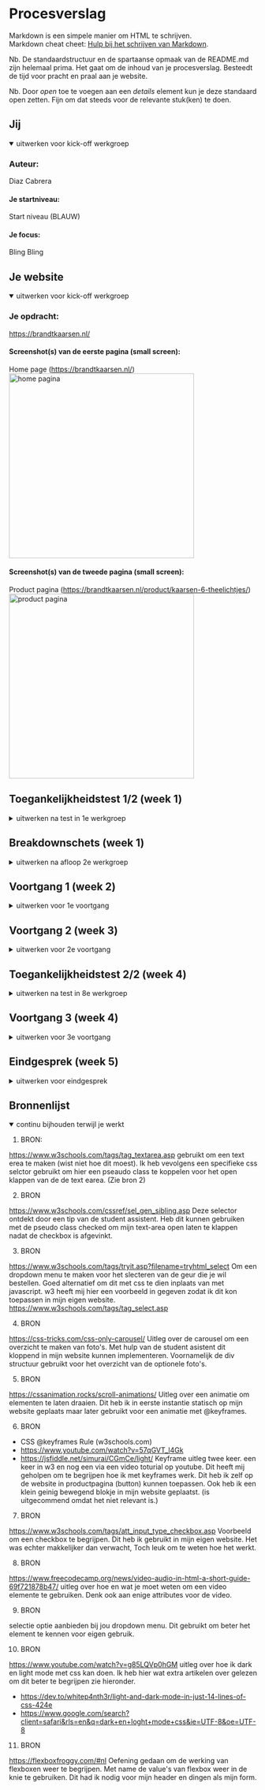 # Procesverslag
Markdown is een simpele manier om HTML te schrijven.  
Markdown cheat cheet: [Hulp bij het schrijven van Markdown](https://github.com/adam-p/markdown-here/wiki/Markdown-Cheatsheet).

Nb. De standaardstructuur en de spartaanse opmaak van de README.md zijn helemaal prima. Het gaat om de inhoud van je procesverslag. Besteedt de tijd voor pracht en praal aan je website.

Nb. Door *open* toe te voegen aan een *details* element kun je deze standaard open zetten. Fijn om dat steeds voor de relevante stuk(ken) te doen.





## Jij

<details open>
  <summary>uitwerken voor kick-off werkgroep</summary>

  ### Auteur:
  Diaz Cabrera

  #### Je startniveau:
  Start niveau (BLAUW)

  #### Je focus:
  Bling Bling 
 
</details>





## Je website

<details open>
  <summary>uitwerken voor kick-off werkgroep</summary>

  ### Je opdracht:
  https://brandtkaarsen.nl/

  #### Screenshot(s) van de eerste pagina (small screen): 
  Home page (https://brandtkaarsen.nl/)
  <img src="readme-images/home-page.pdf" width="375px" alt="home pagina">

  #### Screenshot(s) van de tweede pagina (small screen):
  Product pagina (https://brandtkaarsen.nl/product/kaarsen-6-theelichtjes/)
  <img src="readme-images/winkel-page.pdf" width="375px" alt="product pagina">
</details>



## Toegankelijkheidstest 1/2 (week 1)

<details>
  <summary>uitwerken na test in 1e werkgroep</summary>

  ### Bevindingen
- Geen skip to main content button. 
- Moeilijk om je muis te volgen 
- Moeilijk om de kleuren onderscheid van bepaalde teksten te kunnen zien 
- Niet makkelijk je mobiel vast kunnen houden 
- Moeite met scrollen 
- slecht door kunnen tabben
- screen reader is onduidelijkheid in volgorde van oplezen.

  #### Screenreader
 Een manier om je h1 en p elementen (nog meer), op te kunnen lezen voor mensen die blind zijn om op een of andere manier de computer op normale wijze te kunnen gebruiken. echter heb ik dit getest met de orginele brandt kaarsen website. Hier zijn verschillende bevindingen uit gekomen. 
<img src="/images/foto1.jpg">
<img src="/images/foto2.jpg">
<img src="/images/foto3.jpg">
<img src="/images/foto4jpg">

Verder 

  #### Muis en Toetsenbord 
  - Het toetsenbord was lastig moeilijk om naar te kijken. Je moest je goed focussen om wat je wou typpen. 
  - Daarnaast was het lastig om je eigen muis te volgen op het beeldscherm. Zeker omdat mijn muis snel beweegt was het last bij te houden. Dit leide ertoe dat ik een heel stuk slomer was op mijn laptop. 


  #### Motoriek (shocks, elastiekjes)
 - Het vast houden van de telefoon was ontzetten moeilijk (onmogelijk). Al gouw merkte ik dat als je de telefoon op tafel legt om er vanuit daar op te werken het lastig werdt om interactie te hebben met de buttens, typpen of gevevens te voeren. 
 - Ook was het scrollen op de laptop moeilijk om te doen, op een of andere manier had je niet volledig controle over je eigen en hand (en laat staan je vingers). Hierdoor had je geen geleide controlle over hebben scrollen op de trackpad.


  #### Visueel (brillen, contrast, kleurenblind, dark/light). 
- De teksten lezen op deze manier was vrij moeilijk te doen. Ik heb het een tijdje geprobeerd op de laptop en telefoon, maar ben hiermee gestopt omdat ik hoofdpijn kreeg. Ik had veel concetratie en focus nodig om dit in goede banen te leiden.
- Verschillen tussen de buttons en teksten was moeilijk te zien, zeker als het een groot opervlakt was. 
</details>



## Breakdownschets (week 1)

<details> 
  <summary>uitwerken na afloop 2e werkgroep</summary>

  ### de hele pagina: 
  <img src="readme-images/indeling2.jpg"> <img src="readme-images/indeling1.jpg">

  ### dynamisch deel (bijv menu): 
  <img src="readme-images/menu-indeling.jpg">

  ### wellicht nog een dynamisch deel (bijv filter): 
  <img src="readme-images/complex-breakdown.jpg">

Ik heb een schets gemaakt op het bord en op papier van welke elementen en sectie's ik wil gaan gebruiken om mijn website met een correcte semantiek op te bouwen. Hier heb ik heb ik lang achter gezetten omdat ik merkte dat ik gauw te ingewikkeld denk. 

toch is de uiteindelijk goed uitgewerkt, en ben ik boven mijn verbazing goed onderweg met de code. Deze opzet van de elementen etc. heeft mij hier goed mee geholpen. 

Het voornaamste deel waar ik moeite mee had was het bouwen van de header/navigatie. Ik heb moeten leren over hoe een flexbox werkt wat betreft flex-direction.

</details>





## Voortgang 1 (week 2)

<details>
  <summary>uitwerken voor 1e voortgang</summary>

  ### Stand van zaken
 - Vrij veel dingen gingen goed naast dat ik het lastig vondt op de juiste semantiek te gebruiken voor bepaalde sectie's (vooral met flexboxen moest ik extra goed opletten) 
 
 - Ik verwacht ook nog moeite te hebben met hover/focus/active/before/after elementen te krijgen. Maar afgelopen les is dit goed toegelicht en heb ik oefeningen gezien die mij hiermee kunnen helpen. 
 
 - Het enige lastig tot nu toe in mijn website is de (header) met name de navigatie wat betreft position relative en position absolute etc. toch is het gelukt om hier mee te werken na afgelopen les (14 september). Dus ik verwacht/hoop dit zelf oplossen. 


  ### Agenda voor meeting
  samen met je groepje opstellen (mijn groepje was niet actief om hier wat mee te doen. Dus dit heb ik maar voor mijzelf gedaan :).

student 4                                                                                                               |
Diaz Cabrera                                                                                                            |
- Voorbeelden van position relative en position absoluut in een flexbox (column)                                        |
- Hoe ik met buttons hover (before, after en active kan werken in mijn Css) Hoe spreek ik dit correct aan in mijn Css ? |
- Hoe ik het beste mijn Css kan ordenenen? Wat zijn de mogelijkheden? 
- Is het raar om meer dan 10 section's te hebben in je HTML?                                                            |


  ### Verslag van meeting
  hier na afloop snel de uitkomsten van de meeting vastleggen

  - Ik heb te horen gekregen dat er oefeningen gaan komen waar we hier op gaan verdiepen. Deze zal ik dan zeer zeker ook doen. Ik heb ook verschillende artikelen toegestuurt gekregen om mijzelf alvast hierop in te lezen. https://www.tutorialrepublic.com/css-tutorial/css-links.php.
  -  Buttons hover en andere states blijken we later in de weken dieper op in te gaan. Ik heb zelf het hef in handen genomen om mijzelf hier op in te lezen. Achteraf bijkt dit niet heel lastig te zijn, maar je moet het wel even begrijpen. 
  - Verschillende manieren van het ordenenen zijn er zeker, het is an mij hoe ik dit wil gaan doen. Voor nu wil ik dit met comments gaan doen. Zo kan ik snel en overzchtelijk zien wel sections waar staan in mijn css. Ook is dit makkelijk terug te vinden aan de hand van (comand f een zoekfunctie binnen je document).
  - Mij is vertelt dat dit niet raar is, echter is er een mogelijkheid om deze sections te optimaliseren maar dan zal ik de slectors binnen bij css opnieuw moeten aansprekn. Ook zullen de selector lijnen groter worden en zo minder overzichtelijk. 
</details>





## Voortgang 2 (week 3)

<details>
  <summary>uitwerken voor 2e voortgang</summary>

  ### Stand van zaken
De stand van zaken.... Het gaat redelijk, ik moet zeggen ik zit op moment dagen/nachten lang achter mijn computer om te coderen. Ik merk dat ik vroeg in de ochtend of midden in de nacht het beste kan coderen. 
- Wat betreft de website ben ik goed onderweg. Ik lig op schema, structuur van de HTML staat. Ik ben al begonnen met de css om de website te stylen, hier ben ik ook al redelijk ver mee. ik merk dat ik de slectors beter begin te begrijpen. Dit helpt mij enorm. 


  ### Agenda voor meeting
  samen met je groepje opstellen (mijn groepje was niet actief om hier wat mee te doen. Dus dit heb ik maar voor mijzelf gedaan :).

student 4                                                                                                               
Diaz Cabrera                                                                                                            
- display flex beter begrijpen. Zijn hier oefeningen voor?
- De javascript voor het tonen van mijn volledige hamburger menu. hoe kan ik dit het beste aanpakken? 
- De section indeling van mijn main. ik zit nu op 10 sections, gebruik ik deze niet teveel ? (vraag?)
- Kan je een section in een section doen voor een artikelen overzicht of moet ik dit in een andere slector doen?


  ### Verslag van meeting
  hier na afloop snel de uitkomsten van de meeting vastleggen

Om te beginnnen heb ik een flinke tegenvaller te horen gekrgen. Ik ben namelijk niet zo slim geweest om te beginnen met het bouwen voor desktop. Ik ga namelijk voor bling bling, en dit houdt in dat het voor mobiel gebouwd moet worden. Ik zal nu dus de hele home page moeten omzetten naar mobiel. Mij is vertelt dat ik het beste van scratch weer kan beginnen, want om dit van desktop naar mobiel om te zetten schijnt ontzettend moeilijk te zijn. Dit ga ik dan maar doen........ :(

  - Ik heb de frogy frog oefeningen nog een keer gedaan, hierdoor begrijp ik de property's en value's beter. 
  - De javascript ben ik mee geholpen, gelukkig heeft Ymaro hier de tijd voor genomen zodat ik dit goed kon volgen en   gedeeltelijk zelf kon doen. (met name de functie aanroepen was lastig)
  - Ik heb de <artikel> ontdekt wat ontzetten handig is met het stijlen en het ordenen van mijn Css. Dit zal ik vaker nodig hebben in mijn website pages. 

</details>





## Toegankelijkheidstest 2/2 (week 4)

<details>
  <summary>uitwerken na test in 8e werkgroep</summary>

  Afgelopen week (vandaag de dag 30 september 2022). Zijn allerlei verschillende updates doorgevoerd in de orginele website. zo heeft de website een sticky nav bar/winkel mand gekregen. Ook hebben ze duidelijk aan de toegankelijkheid gewerkt. Toch zijn er nog steeds een aantal punten die ik kan verbeteren in mijn website.

  ### Bevindingen
  Lijst met je bevindingen die in de test naar voren kwamen (geef ook aan wat er verbeterd is):
  - skip to main content button, echter geeft deze niet een goede tab volorde op de website. Je komt correct langs alle plaatjes maar niet de teksten (p), op een of andere manier wordt deze uitgesloten. Hier moet ik nog aan werken. 
  - Ook ga ik een tab functie binnen de de navigatie toevoegen, dus op moment dat je op hamburger menu komt je ook door de pagina mogelijkheden kan tabben.

  #### Screenreader
  De website is gebouwd aan de hand van div's met wordpress. Dus de screen reader heeft geen goede indicatie van hoe hij door de website heen leest. Gaat allemaal erg rommelig. In mijn hudige website heb ik de juiste semantiek gebruikt waardoor het duidelijk is wat er aan content op de pagina staat. ik heb het geprobeerd na te bootsen door mijn ogen dicht te doen en te luisteren wat hij vertelt. ik kon zo gemakkelijk alle content volgen. 

  #### Muis en Toetsenbord 
  - ik vondt dit moeilijk om te testen omdat ik inmiddels de website uit mijn hoofd ken. Toch had ik moeite met de blinden bril om de juiste toetsen te kunnen vinden. Een van de opdrachten die ik heb aangehouden was om een contact formulier op te sturen. Daar merkte ik dat ik moeite had met typen. Het tabben door de website was voor de rest prima te doen. 


  #### Motoriek (shocks, elastiekjes)
  - Het scrollen door de website was moeilijk. 
  - Het aanklikken van de check box was lastig omdat die extreem klein was.

  De checkbox vergoten of een a op het label zetten om de checkbos de activeren.
  Scrollen gaat veel beter als je je telefoon op een tafel of schoot legt. 


  #### Visueel (brillen, contrast, kleurenblind, dark/light). 
  Wederom moeite met typen. en lastig om de buttons aan te klikken of te navigeren. Eenmaal het hamburger menu open geklikt kon ik aan de hand van tab naar de andere pagina's komen. 

  Hier een omschrijving van hoe het opgelost kan worden (met indien nodig afbeeldingen)
een pseaudo class op de hamburger menu zetten (Focus-within)
</details>





## Voortgang 3 (week 4)

<details>
  <summary>uitwerken voor 3e voortgang</summary>

  ### Stand van zaken
De laatste week is zowat aangebroken. Het meeste werk is gedaan, en nu is het alleen nog de puntjes op de i. Toch merk ik dat dit meer werk vereisd dan verwacht. Met veel tijd, moeite, zweet en zuchten ziet het zoals geplanned  ernaaruit dat ik alles optijd af ga kunnen maken. 


  ### Agenda voor meeting
  samen met je groepje opstellen (mijn groepje was niet actief om hier wat mee te doen. Dus dit heb ik maar voor mijzelf gedaan :).

student 4                                                                                                               
Diaz Cabrera                                                                                                            
- Vragen naar de keyframe werking
- Checken op onnidige code in css (hoe ik dit het beste kon doen)
- Dark & light mode precies begrijpen. 
- Hulp nodig voor het carousel, was nogal een ingewikkelde constructie met de javascript.
- vragen naar eventueel ideeen voor de Bling bling


  ### Verslag van meeting
  hier na afloop snel de uitkomsten van de meeting vastleggen

Het is niet normaal hoe erg ik vooruit ben gegaan met coderen, ik merkte aan het begin dat ik echt weer even in moest komen en over de tijd heb ik me gerealiseerd dat ik nog veel nieuwe dingen kan leren, wat ik gelukkig ook heb kunnen doen. Ik ben er volledig voor gegaan met de hoop dat ik een volwaardige webstite in elkaar kan coderen. 

- Ik heb moeite gehad met de keyframes maar na enige onderzoek heb ik dit goed begrijpen en toepassen in eigen website. 
- ook de dark & light mode uitzoekn was een hele uitdaging. Ymaro heeft mij enige uitleg en controlle vragen over deze therorie kunnen vragen, hierdoor wist ik zeker dat ik het correct begreep. Is nogal een ding waar je eeuwig mee bezig KAN zijn. 
- de top-nav-bar sticky maken was prima te doen. Ik heb hier wel de oefeningen van dlo moeten kijken en enige torturials van wat er allermaal bij komt kijken met margin 0 etc. 
- Nieuwe ideeen voor bling bling kunnen generen. 
- Carousel kunnen afmaken.

</details>





## Eindgesprek (week 5)

<details>
  <summary>uitwerken voor eindgesprek</summary>

  ### Je uitkomst - karakteristiek screenshots:
  <img src="readme-images/dummy-plaatje.jpg" width="375px" alt="uitomst opdracht 1">


  ### Dit ging goed/Heb ik geleerd: 
  Korte omschrijving met plaatjes

<!-- Dit ging goed  -->
- De website en standaard sections met foto's en teksten stylen in de style van de orginele website ging goed, hier kwam ik lekker mee uit de verf. 
- Het ondderbouwen en commenten van mijn code heb ik gestructureed kunnen doen en in 1 manier kunnen onderhouden en volhouden. 
- Ondanks dat ik veeeeeel meer dan 20 uur per week aan coderen heb gezeten heb ik mezelf wel elke keer weer toe kunnen zetten om erachter te gaan zitten en niet uit te stellen. ik ben de confrontatie aan gegaan. 
- Het enig sinds plezier krijgen in momenten van coderen.
- De footer bouwen ging verassend goed, net zoals de states gebruiken. 

<!-- Dit heb ik geleerd -->
- Carousel maken <img src="/readme-images/carousel.png">
- Dropdown menu maken <img src="/readme-images/dropdown.png">
- Hamburger menu maken die met transtie en js open klapt <img src="/readme-images/hamburger-menu.png">
- Video en audio toevoegen <img src="/readme-images/video-audio.png">
- Key frame animaties maken. <img src="/readme-images/keyframe.png">
- Correcte semantiek aanhouden met article, h1/h1 en secton's etc. 
- Andere manier van slectors naar classes en id's gebruiken. 
- Sticky elementen maken. <img src="/readme-images/sticky.png">
- Var colors gebruiken (wat overgens ideaal is heb ik uitgevonden) <img src="/readme-images/--color-var.png">
- Aan de hand van var kleuren dark en light mode maken. <img src="/readme-images/dar-light-mode.png">
- Contact formulieren maken met de juiste attributes <img src="/readme-images/contact-form.png>
- Je bestand gezond houden en error's voorkomen door geen spatties in je files te gebruiken. 
- Atributes van audio en video's 
- Hoe je een toegankelijke website maakt en waar je allemaal op moet leten. 
- Goede ervaren studenten om je heen hebben die kunnen je meer helpen dan je verwacht. 
- CODEREN KAN LEUK ZIJN ALS HET LUKT.

  ### Dit was lastig/Is niet gelukt:
  Korte omschrijving met plaatjes

<!-- Wat ik lastig vondt  -->
- Javascript <img src="/readme-images/java-read-me.png">
- Keyframes gebruiken <img src="/readme-images/keyframe.png">
- Nadat je hele pagina voor dekstop hebt gemaakt het opnieuw doen omzetten naar mobiel
- De juiste maten vinden voor een main <img src="/readme-images/maten.png">
- Afmetingen van een section (bleek achteraf heel simpel te zijn)
- Progameer manier kunnen denken om bepaalde constructie in elkaar de coderen. <img src="/readme-images/progameer-denken.png">
- Geen classes of id;s gebruiken

<!-- Niet gelukt  -->
- Sticky op de toevoegen aan winkel wagen button zetten (product pagina)
- Onderste deel van de website met dark mode (body) ook zwarte achtergrond geven. 
- Aan vormgeving kunnen werken door teveel tijd aan coderen kwijt te zijn
- Andere audio source aan een video mee geven.
- De checkbox op de product pagina volledig klikbaarmaken. 

</details>





## Bronnenlijst

<details open>
  <summary>continu bijhouden terwijl je werkt</summary>

1. BRON:
<!-- textarea  -->
https://www.w3schools.com/tags/tag_textarea.asp
gebruikt om een text erea te maken (wist niet hoe dit moest). Ik heb vevolgens een specifieke css selctor gebruikt om hier een pseaudo class te koppelen voor het open klappen van de de text earea. (Zie bron 2)

2. BRON 
<!-- Selector ~ -->
https://www.w3schools.com/cssref/sel_gen_sibling.asp
Deze selector ontdekt door een tip van de student assistent. Heb dit kunnen gebruiken met de pseudo class checked om mijn text-area open laten te klappen nadat de checkbox is afgevinkt. 

3. BRON
<!-- dropdown  -->
https://www.w3schools.com/tags/tryit.asp?filename=tryhtml_select
Om een dropdown menu te maken voor het slecteren van de geur die je wil bestellen. Goed alternatief om dit met css te dien inplaats van met javascript. w3 heeft mij hier een voorbeeld in gegeven zodat ik dit kon toepassen in mijn eigen website. 
https://www.w3schools.com/tags/tag_select.asp

4. BRON
<!-- Carousel -->
https://css-tricks.com/css-only-carousel/
Uitleg over de carousel om een overzicht te maken van foto's. Met hulp van de student asistent dit kloppend in mijn website kunnen implementeren. Voornamelijk de div structuur gebruikt voor het overzicht van de optionele foto's.

5. BRON
<!-- Animation (deg) -->
https://cssanimation.rocks/scroll-animations/
Uitleg over een animatie om elementen te laten draaien. Dit heb ik in eerste instantie statisch op mijn website geplaats maar later gebruikt voor een animatie met @keyframes. 

6. BRON 
<!-- Keyframes -->
- CSS @keyframes Rule (w3schools.com)
- https://www.youtube.com/watch?v=57qGVT_l4Gk
- https://jsfiddle.net/simurai/CGmCe/light/
Keyframe uitleg twee keer. een keer in w3 en nog een via een video toturial op youtube. Dit heeft mij geholpen om te begrijpen hoe ik met keyframes werk. Dit heb ik zelf op de website in productpagina (button) kunnen toepassen. Ook heb ik een klein geinig bewegend blokje in mijn website geplaatst. (is uitgecommend omdat het niet relevant is.)

7. BRON
<!-- Checkbox -->
https://www.w3schools.com/tags/att_input_type_checkbox.asp
Voorbeeld om een checkbox te begrijpen. Dit heb ik gebruikt in mijn eigen website. Het was echter makkelijker dan verwacht, Toch leuk om te weten hoe het werkt. 

8. BRON 
<!-- Video -->
https://www.freecodecamp.org/news/video-audio-in-html-a-short-guide-69f721878b47/
uitleg over hoe en wat je moet weten om een video elemente te gebruiken. Denk ook aan enige attributes voor de video. 

9. BRON
<!-- select tag -->
selectie optie aanbieden bij jou dropdown menu. Dit gebruikt om beter het element te kennen voor eigen gebruik.

10. BRON 
<!-- Dark & light mode -->
https://www.youtube.com/watch?v=g85LQVp0hGM
uitleg over hoe ik dark en light mode met css kan doen. Ik heb hier wat extra artikelen over gelezen om dit beter te begrijpen zie hieronder. 
- https://dev.to/whitep4nth3r/light-and-dark-mode-in-just-14-lines-of-css-424e
- https://www.google.com/search?client=safari&rls=en&q=dark+en+loght+mode+css&ie=UTF-8&oe=UTF-8

11. BRON 
<!-- flex-box -->
https://flexboxfroggy.com/#nl
Oefening gedaan om de werking van flexboxen weer te begrijpen. Met name de value's van flexbox weer in de knie te gebruiken. Dit had ik nodig voor mijn header en dingen als mijn form. 


</details>
